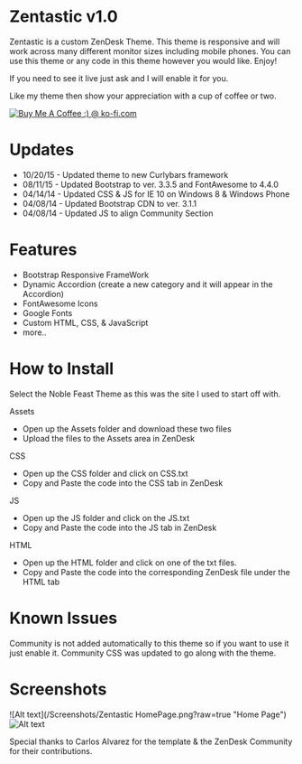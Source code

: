 Zentastic v1.0
==============

Zentastic is a custom ZenDesk Theme.  This theme is responsive and will work across many different monitor sizes including mobile phones.  You can use this theme or any code in this theme however you would like.  Enjoy!

If you need to see it live just ask and I will enable it for you.

Like my theme then show your appreciation with a cup of coffee or two.

<a href='http://ko-fi.com?i=8d141fc13e992fb' target='_blank'><img style='border:0px' src='http://ko-fi.com/img/button-4.png' border='0' alt='Buy Me A Coffee :) @ ko-fi.com' /></a>

Updates
========
* 10/20/15 - Updated theme to new Curlybars framework
* 08/11/15 - Updated Bootstrap to ver. 3.3.5 and FontAwesome to 4.4.0
* 04/14/14 - Updated CSS & JS for IE 10 on Windows 8 & Windows Phone
* 04/08/14 - Updated Bootstrap CDN to ver. 3.1.1
* 04/08/14 - Updated JS to align Community Section


Features
=========
* Bootstrap Responsive FrameWork
* Dynamic Accordion (create a new category and it will appear in the Accordion)
* FontAwesome Icons
* Google Fonts
* Custom HTML, CSS, & JavaScript
* more..

How to Install
==============

Select the Noble Feast Theme as this was the site I used to start off with.  

Assets
* Open up the Assets folder and download these two files
* Upload the files to the Assets area in ZenDesk

CSS
* Open up the CSS folder and click on CSS.txt
* Copy and Paste the code into the CSS tab in ZenDesk

JS
* Open up the JS folder and click on the JS.txt
* Copy and Paste the code into the JS tab in ZenDesk

HTML
* Open up the HTML folder and click on one of the txt files.
* Copy and Paste the code into the corresponding ZenDesk file under the HTML tab

Known Issues
==============
Community is not added automatically to this theme so if you want to use it just enable it.  Community CSS was updated to go along with the theme.


Screenshots
===========
![Alt text](/Screenshots/Zentastic HomePage.png?raw=true "Home Page")
![Alt text](/Screenshots/Article.png?raw=true "Article Page")


Special thanks to Carlos Alvarez for the template & the ZenDesk Community for their contributions.
